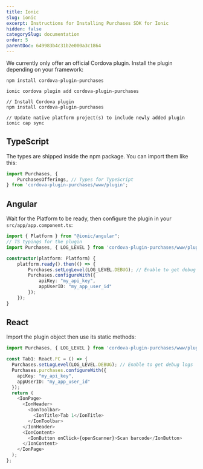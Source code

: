 ```yaml
---
title: Ionic
slug: ionic
excerpt: Instructions for Installing Purchases SDK for Ionic
hidden: false
categorySlug: documentation
order: 5
parentDoc: 649983b4c31b2e000a3c1864
---
```


We currently only offer an official Cordova plugin. Install the plugin depending on your framework: 

```text Cordova
npm install cordova-plugin-purchases

ionic cordova plugin add cordova-plugin-purchases
```
```text Capacitor
// Install Cordova plugin
npm install cordova-plugin-purchases

// Update native platform project(s) to include newly added plugin
ionic cap sync
```

## TypeScript

The types are shipped inside the npm package. You can import them like this:

```typescript TypeScript types
import Purchases, {
    PurchasesOfferings, // Types for TypeScript
} from 'cordova-plugin-purchases/www/plugin';
```

## Angular

Wait for the Platform to be ready, then configure the plugin in your `src/app/app.component.ts`:

```typescript 
import { Platform } from "@ionic/angular";
// TS typings for the plugin
import Purchases, { LOG_LEVEL } from 'cordova-plugin-purchases/www/plugin';

constructor(platform: Platform) {
    platform.ready().then(() => {
        Purchases.setLogLevel(LOG_LEVEL.DEBUG); // Enable to get debug logs
        Purchases.configureWith({
            apiKey: "my_api_key",
            appUserID: "my_app_user_id"
        });
    });
}
```

## React

Import the plugin object then use its static methods:

```typescript 
import Purchases, { LOG_LEVEL } from 'cordova-plugin-purchases/www/plugin';

const Tab1: React.FC = () => {
  Purchases.setLogLevel(LOG_LEVEL.DEBUG); // Enable to get debug logs
  Purchases.purchases.configureWith({
    apiKey: "my_api_key",
    appUserID: "my_app_user_id"
  });
  return (
    <IonPage>
      <IonHeader>
        <IonToolbar>
          <IonTitle>Tab 1</IonTitle>
        </IonToolbar>
      </IonHeader>
      <IonContent>
        <IonButton onClick={openScanner}>Scan barcode</IonButton>
      </IonContent>
    </IonPage>
  );
};
```
